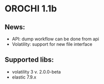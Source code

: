# OROCHI 1.1b

## News:

- API: dump workflow can be done from api
- Volatility: support for new file interface

## Supported libs:

- volatility 3 v. 2.0.0-beta
- elastic 7.9.x

